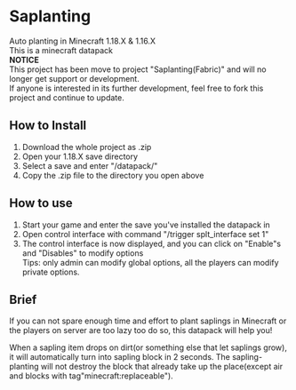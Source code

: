 # Saplanting
Auto planting in Minecraft 1.18.X & 1.16.X  
This is a minecraft datapack  
**NOTICE**  
This project has been move to project "Saplanting(Fabric)" and will no longer get support or development.  
If anyone is interested in its further development, feel free to fork this project and continue to update.

## How to Install

1. Download the whole project as .zip
2. Open your 1.18.X save directory
3. Select a save and enter "<YourSaveName>/datapack/"
4. Copy the .zip file to the directory you open above

## How to use

1. Start your game and enter the save you've installed the datapack in
2. Open control interface with command "/trigger splt_interface set 1"
3. The control interface is now displayed, and you can click on "Enable"s and "Disables" to modify options  
Tips: only admin can modify global options, all the players can modify private options.

## Brief

If you can not spare enough time and effort to plant saplings in Minecraft or the players on server are too lazy too do so, this datapack will help you!

When a sapling item drops on dirt(or something else that let saplings grow), it will automatically turn into sapling block in 2 seconds. The sapling-planting will not destroy the block that already take up the place(except air and blocks with tag"minecraft:replaceable").
